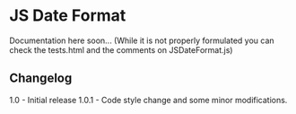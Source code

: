 JS Date Format
==============================

Documentation here soon...
(While it is not properly formulated you can check the tests.html and the comments on JSDateFormat.js)

Changelog
--------
1.0 - Initial release
1.0.1 - Code style change and some minor modifications.